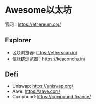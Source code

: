 # Awesome以太坊

官网：<https://ethereum.org/>

## Explorer

- 区块浏览器: <https://etherscan.io/>
- 信标链浏览器：<https://beaconcha.in/>

## Defi

- Uniswap: <https://uniswap.org/>
- Aave: <https://aave.com/>
- Compound: <https://compound.finance/>
